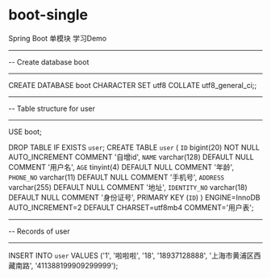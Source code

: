 # boot-single
Spring Boot 单模块 学习Demo

-- ----------------------------
-- Create database boot
-- ----------------------------
CREATE DATABASE boot CHARACTER SET utf8 COLLATE utf8_general_ci;;

-- ----------------------------
-- Table structure for user
-- ----------------------------
USE boot;

DROP TABLE IF EXISTS `user`;
CREATE TABLE `user` (
  `ID` bigint(20) NOT NULL AUTO_INCREMENT COMMENT '自增id',
  `NAME` varchar(128) DEFAULT NULL COMMENT '用户名',
  `AGE` tinyint(4) DEFAULT NULL COMMENT '年龄',
  `PHONE_NO` varchar(11) DEFAULT NULL COMMENT '手机号',
  `ADDRESS` varchar(255) DEFAULT NULL COMMENT '地址',
  `IDENTITY_NO` varchar(18) DEFAULT NULL COMMENT '身份证号',
  PRIMARY KEY (`ID`)
) ENGINE=InnoDB AUTO_INCREMENT=2 DEFAULT CHARSET=utf8mb4 COMMENT='用户表';

-- ----------------------------
-- Records of user
-- ----------------------------
INSERT INTO `user` VALUES ('1', '啦啦啦', '18', '18937128888', '上海市黄浦区西藏南路', '411388199909299999');